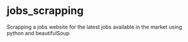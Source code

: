 # jobs_scrapping
Scrapping a jobs website for the latest jobs available in the market using python and beautifulSoup

